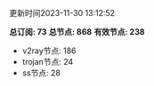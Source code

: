 更新时间2023-11-30 13:12:52

**总订阅: 73**
**总节点: 868**
**有效节点: 238**
- v2ray节点: 186
- trojan节点: 24
- ss节点: 28
